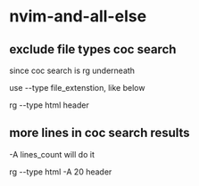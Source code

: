# nvim-and-all-else

## exclude file types coc search
since coc search is rg underneath 

use --type file_extenstion, like below

rg --type html header

## more lines in coc search results
-A lines_count will do it

rg --type html -A 20 header




